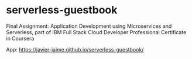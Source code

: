 # serverless-guestbook

Final Assignment: Application Development using Microservices and Serverless, part of IBM Full Stack Cloud Developer Professional Certificate in Coursera

App: https://javier-jaime.github.io/serverless-guestbook/
